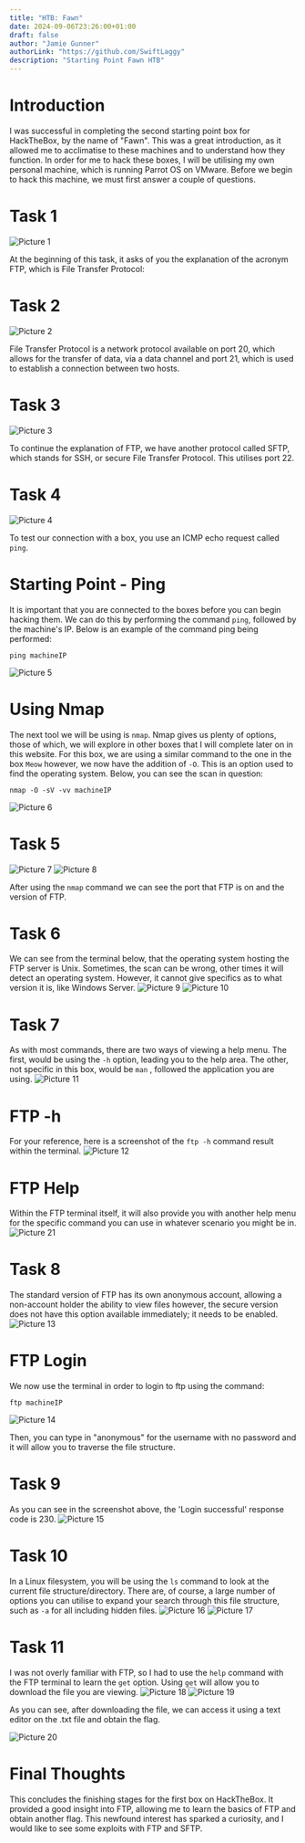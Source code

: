 ```yaml
---
title: "HTB: Fawn"
date: 2024-09-06T23:26:00+01:00
draft: false
author: "Jamie Gunner"
authorLink: "https://github.com/SwiftLaggy"
description: "Starting Point Fawn HTB"
---
```



# Introduction

I was successful in completing the second starting point box for HackTheBox, by the name of "Fawn". This was a great introduction, as it allowed me to acclimatise to these machines and to understand how they function. In order for me to hack these boxes, I will be utilising my own personal machine, which is running Parrot OS on VMware. 
Before we begin to hack this machine, we must first answer a couple of questions.

# Task 1
![Picture 1](../images/FTPAcronym.jpg)

At the beginning of this task, it asks of you the explanation of the acronym FTP, which is File Transfer Protocol:

# Task 2
![Picture 2](../images/PortFTP.jpg)

File Transfer Protocol is a network protocol available on port 20, which allows for the transfer of data, via a data channel and port 21, which is used to establish a connection between two hosts.

# Task 3
![Picture 3](../images/SFTPTask.jpg)

To continue the explanation of FTP, we have another protocol called SFTP, which stands for SSH, or secure File Transfer Protocol. This utilises port 22.

# Task 4
![Picture 4](../images/PingTask.jpg)

To test our connection with a box, you use an ICMP echo request called ``ping``.

# Starting Point - Ping

It is important that you are connected to the boxes before you can begin hacking them. We can do this by performing the command ``ping``, followed by the machine's IP. Below is an example of the command ping being performed:
```
ping machineIP
```
![Picture 5](../images/Ping.jpg)

# Using Nmap

The next tool we will be using is ``nmap``. Nmap gives us plenty of options, those of which, we will explore in other boxes that I will complete later on in this website. For this box, we are using a similar command to the one in the box ``Meow`` however, we now have the addition of ``-O``. This is an option used to find the operating system. Below, you can see the scan in question:
```
nmap -O -sV -vv machineIP
```
![Picture 6](../images/Namo1.jpg)

# Task 5
![Picture 7](../images/ScanTask.jpg)
![Picture 8](../images/Nmapport.jpg)

After using the ``nmap`` command we can see the port that FTP is on and the version of FTP. 
# Task 6

We can see from the terminal below, that the operating system hosting the FTP server is Unix. Sometimes, the scan can be wrong, other times it will detect an operating system. However, it cannot give specifics as to what version it is, like Windows Server. 
![Picture 9](../images/Unix.jpg)
![Picture 10](../images/ScanOS.jpg)

# Task 7

As with most commands, there are two ways of viewing a help menu. The first, would be using the ``-h`` option, leading you to the help area. The other, not specific in this box, would be ``man`` , followed the application you are using. 
![Picture 11](../images/FTPHelp.jpg)

# FTP -h

For your reference, here is a screenshot of the ``ftp -h`` command result within the terminal. 
![Picture 12](../images/FTPHELP1.jpg)

# FTP Help

Within the FTP terminal itself, it will also provide you with another help menu for the specific command you can use in whatever scenario you might be in. 
![Picture 21](../images/FTPHELP2.jpg)

# Task 8 

The standard version of FTP has its own anonymous account, allowing a non-account holder the ability to view files however, the secure version does not have this option available immediately; it needs to be enabled. 
![Picture 13](../images/FTPLogin.jpg)

# FTP Login

We now use the terminal in order to login to ftp using the command:
```
ftp machineIP
```
![Picture 14](../images/FTP.jpg)

Then, you can type in "anonymous" for the username with no password and it will allow you to traverse the file structure.
# Task 9

As you can see in the screenshot above, the 'Login successful' response code is 230.
![Picture 15](../images/LoginCode.jpg)

# Task 10

In a Linux filesystem, you will be using the ``ls`` command to look at the current file structure/directory. There are, of course, a large number of options you can utilise to expand your search through this file structure, such as ``-a`` for all including hidden files. 
![Picture 16](../images/LSTask.jpg)
![Picture 17](../images/LS.jpg)

# Task 11

I was not overly familiar with FTP, so I had to use the ``help`` command with the FTP terminal to learn the ``get`` option. Using ``get`` will allow you to download the file you are viewing. 
![Picture 18](../images/GetTask.jpg)
![Picture 19](../images/Get.jpg)

As you can see, after downloading the file, we can access it using a text editor on the .txt file and obtain the flag. 

![Picture 20](../images/Flag.jpg)

# Final Thoughts

This concludes the finishing stages for the first box on HackTheBox. It provided a good insight into FTP, allowing me to learn the basics of FTP and obtain another flag.  This newfound interest has sparked a curiosity, and I would like to see some exploits with FTP and SFTP. 
